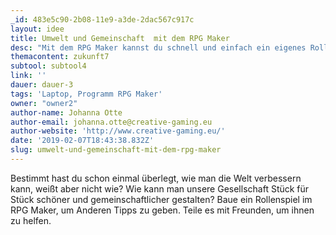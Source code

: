 ```yaml
---
_id: 483e5c90-2b08-11e9-a3de-2dac567c917c
layout: idee
title: Umwelt und Gemeinschaft  mit dem RPG Maker
desc: "Mit dem RPG Maker kannst du schnell und einfach ein eigenes Rollenspiel erstellen. Du und auch Andere, die dein fertiges Spiel spielen, können dadurch Einblicke in verschiedene Themen wie Foodsharing, Booksharing, Toolsharing, Repair Cafes, Upcycling, Tauschboxen und andere spannende Gesellschaftsthemen bekommen, verschiedene Perspektiven erkunden und überlegen, was man selbst umsetzen kann.\r\nDu kannst unbegrenzt viele Szenarien einbauen. Du kannst Instruktionen direkt als lesbare Bücher in das Spiel einbauen oder Charaktere, die dir von den Möglichkeiten erzählen, programmieren."
themacontent: zukunft7
subtool: subtool4
link: ''
dauer: dauer-3
tags: 'Laptop, Programm RPG Maker'
owner: "owner2"
author-name: Johanna Otte
author-email: johanna.otte@creative-gaming.eu
author-website: 'http://www.creative-gaming.eu/'
date: '2019-02-07T18:43:38.832Z'
slug: umwelt-und-gemeinschaft-mit-dem-rpg-maker
---
```

Bestimmt hast du schon einmal überlegt, wie man die Welt verbessern kann, weißt aber nicht wie? Wie kann man unsere Gesellschaft Stück für Stück schöner und gemeinschaftlicher gestalten? Baue ein Rollenspiel im RPG Maker, um Anderen Tipps zu geben. Teile es mit Freunden, um ihnen zu helfen.
